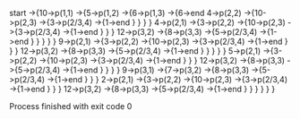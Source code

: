 start
->{10->p(1,1)
->{5->p(1,2)
->{6->p(1,3)
->{6->end  4->p(2,2)
->{10->p(2,3)
->{3->p(2/3,4)
->{1->end  }  }  }  }  4->p(2,1)
->{3->p(2,2)
->{10->p(2,3)
->{3->p(2/3,4)
->{1->end  }  }  }  12->p(3,2)
->{8->p(3,3)
->{5->p(2/3,4)
->{1->end  }  }  }  }  }  9->p(2,1)
->{3->p(2,2)
->{10->p(2,3)
->{3->p(2/3,4)
->{1->end  }  }  }  12->p(3,2)
->{8->p(3,3)
->{5->p(2/3,4)
->{1->end  }  }  }  }  }  5->p(2,1)
->{3->p(2,2)
->{10->p(2,3)
->{3->p(2/3,4)
->{1->end  }  }  }  12->p(3,2)
->{8->p(3,3)
->{5->p(2/3,4)
->{1->end  }  }  }  }  9->p(3,1)
->{7->p(3,2)
->{8->p(3,3)
->{5->p(2/3,4)
->{1->end  }  }  }  2->p(2,1)
->{3->p(2,2)
->{10->p(2,3)
->{3->p(2/3,4)
->{1->end  }  }  }  12->p(3,2)
->{8->p(3,3)
->{5->p(2/3,4)
->{1->end  }  }  }  }  }  }

Process finished with exit code 0
